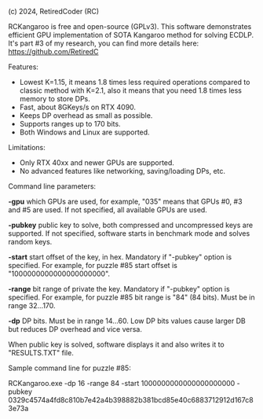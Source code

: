 (c) 2024, RetiredCoder (RC)

RCKangaroo is free and open-source (GPLv3).
This software demonstrates efficient GPU implementation of SOTA Kangaroo method for solving ECDLP. 
It's part #3 of my research, you can find more details here: https://github.com/RetiredC

Features:

- Lowest K=1.15, it means 1.8 times less required operations compared to classic method with K=2.1, also it means that you need 1.8 times less memory to store DPs.
- Fast, about 8GKeys/s on RTX 4090.
- Keeps DP overhead as small as possible.
- Supports ranges up to 170 bits.
- Both Windows and Linux are supported.

Limitations:

- Only RTX 40xx and newer GPUs are supported.
- No advanced features like networking, saving/loading DPs, etc.

Command line parameters:

<b>-gpu</b>		which GPUs are used, for example, "035" means that GPUs #0, #3 and #5 are used. If not specified, all available GPUs are used. 

<b>-pubkey</b>		public key to solve, both compressed and uncompressed keys are supported. If not specified, software starts in benchmark mode and solves random keys. 

<b>-start</b>		start offset of the key, in hex. Mandatory if "-pubkey" option is specified. For example, for puzzle #85 start offset is "1000000000000000000000". 

<b>-range</b>		bit range of private the key. Mandatory if "-pubkey" option is specified. For example, for puzzle #85 bit range is "84" (84 bits). Must be in range 32...170. 

<b>-dp</b>		DP bits. Must be in range 14...60. Low DP bits values cause larger DB but reduces DP overhead and vice versa. 

When public key is solved, software displays it and also writes it to "RESULTS.TXT" file. 

Sample command line for puzzle #85:

RCKangaroo.exe -dp 16 -range 84 -start 1000000000000000000000 -pubkey 0329c4574a4fd8c810b7e42a4b398882b381bcd85e40c6883712912d167c83e73a


